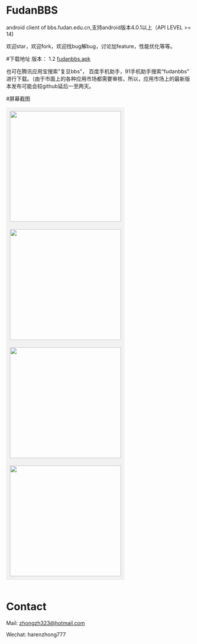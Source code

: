 FudanBBS
=======
android client of bbs.fudan.edu.cn,支持android版本4.0.1以上（API LEVEL >= 14)

欢迎star，欢迎fork，欢迎找bug解bug，讨论加feature，性能优化等等。

#下载地址
版本： 1.2    [fudanbbs.apk](https://github.com/zhongzh323/FudanBBS/blob/master/bin/fudanBBS.apk)

也可在腾讯应用宝搜索"复旦bbs"， 百度手机助手，91手机助手搜索“fudanbbs” 进行下载。（由于市面上的各种应用市场都需要审核，所以，应用市场上的最新版本发布可能会较github延后一至两天。

#屏幕截图

<table>
	<div class='row'>
        <img src='https://github.com/zhongzh323/FudanBBS/blob/master/applicationscreenshot/Screenshot_2015-01-16-16-41-17.png' width="300px" style='border: #f1f1f1 solid 10px'/>
        <img src='https://github.com/zhongzh323/FudanBBS/blob/master/applicationscreenshot/Screenshot_2015-01-16-16-41-28.png' width="300px" style='border: #f1f1f1 solid 10px'/>
    </div>
    <div class='row'>
        <img src='https://github.com/zhongzh323/FudanBBS/blob/master/applicationscreenshot/Screenshot_2015-01-16-16-42-01.png' width="300px" style='border: #f1f1f1 solid 10px'/>
        	<img src='https://github.com/zhongzh323/FudanBBS/blob/master/applicationscreenshot/Screenshot_2015-03-03-12-30-25-504.png' width="300px" style='border: #f1f1f1 solid 10px'/>
    </div>
</table>


# Contact
Mail: zhongzh323@hotmail.com

Wechat: harenzhong777
